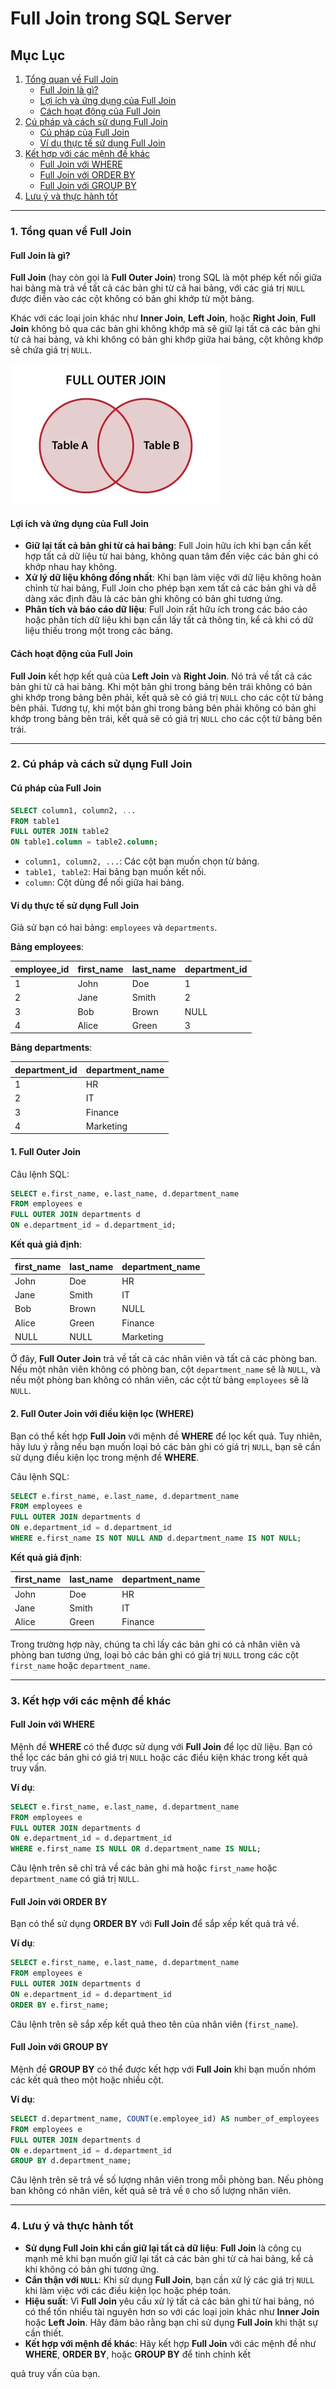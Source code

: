 # Full Join trong SQL Server

## Mục Lục

1. [Tổng quan về Full Join](#1-tổng-quan-về-full-join)
   - [Full Join là gì?](#full-join-là-gì)
   - [Lợi ích và ứng dụng của Full Join](#lợi-ích-và-ứng-dụng-của-full-join)
   - [Cách hoạt động của Full Join](#cách-hoạt-động-của-full-join)
2. [Cú pháp và cách sử dụng Full Join](#2-cú-pháp-và-cách-sử-dụng-full-join)
   - [Cú pháp của Full Join](#cú-pháp-của-full-join)
   - [Ví dụ thực tế sử dụng Full Join](#ví-dụ-thực-tế-sử-dụng-full-join)
3. [Kết hợp với các mệnh đề khác](#3-kết-hợp-với-các-mệnh-đề-khác)
   - [Full Join với WHERE](#full-join-với-where)
   - [Full Join với ORDER BY](#full-join-với-order-by)
   - [Full Join với GROUP BY](#full-join-với-group-by)
4. [Lưu ý và thực hành tốt](#4-lưu-ý-và-thực-hành-tốt)

---

### 1. Tổng quan về Full Join

#### Full Join là gì?

**Full Join** (hay còn gọi là **Full Outer Join**) trong SQL là một phép kết nối giữa hai bảng mà trả về tất cả các bản ghi từ cả hai bảng, với các giá trị `NULL` được điền vào các cột không có bản ghi khớp từ một bảng. 

Khác với các loại join khác như **Inner Join**, **Left Join**, hoặc **Right Join**, **Full Join** không bỏ qua các bản ghi không khớp mà sẽ giữ lại tất cả các bản ghi từ cả hai bảng, và khi không có bản ghi khớp giữa hai bảng, cột không khớp sẽ chứa giá trị `NULL`.

![Full join](/assets/images/sql-joins-venn-diagrams-full-outer-join.webp)

#### Lợi ích và ứng dụng của Full Join

- **Giữ lại tất cả bản ghi từ cả hai bảng**: Full Join hữu ích khi bạn cần kết hợp tất cả dữ liệu từ hai bảng, không quan tâm đến việc các bản ghi có khớp nhau hay không.
- **Xử lý dữ liệu không đồng nhất**: Khi bạn làm việc với dữ liệu không hoàn chỉnh từ hai bảng, Full Join cho phép bạn xem tất cả các bản ghi và dễ dàng xác định đâu là các bản ghi không có bản ghi tương ứng.
- **Phân tích và báo cáo dữ liệu**: Full Join rất hữu ích trong các báo cáo hoặc phân tích dữ liệu khi bạn cần lấy tất cả thông tin, kể cả khi có dữ liệu thiếu trong một trong các bảng.

#### Cách hoạt động của Full Join

**Full Join** kết hợp kết quả của **Left Join** và **Right Join**. Nó trả về tất cả các bản ghi từ cả hai bảng. Khi một bản ghi trong bảng bên trái không có bản ghi khớp trong bảng bên phải, kết quả sẽ có giá trị `NULL` cho các cột từ bảng bên phải. Tương tự, khi một bản ghi trong bảng bên phải không có bản ghi khớp trong bảng bên trái, kết quả sẽ có giá trị `NULL` cho các cột từ bảng bên trái.

---

### 2. Cú pháp và cách sử dụng Full Join

#### Cú pháp của Full Join

```sql
SELECT column1, column2, ...
FROM table1
FULL OUTER JOIN table2
ON table1.column = table2.column;
```

- `column1, column2, ...`: Các cột bạn muốn chọn từ bảng.
- `table1, table2`: Hai bảng bạn muốn kết nối.
- `column`: Cột dùng để nối giữa hai bảng.

#### Ví dụ thực tế sử dụng Full Join

Giả sử bạn có hai bảng: `employees` và `departments`.

**Bảng employees**:

| employee_id | first_name | last_name | department_id |
| ----------- | ---------- | --------- | ------------- |
| 1           | John       | Doe       | 1             |
| 2           | Jane       | Smith     | 2             |
| 3           | Bob        | Brown     | NULL          |
| 4           | Alice      | Green     | 3             |

**Bảng departments**:

| department_id | department_name |
| ------------- | --------------- |
| 1             | HR              |
| 2             | IT              |
| 3             | Finance         |
| 4             | Marketing       |

#### **1. Full Outer Join**

Câu lệnh SQL:

```sql
SELECT e.first_name, e.last_name, d.department_name
FROM employees e
FULL OUTER JOIN departments d
ON e.department_id = d.department_id;
```

**Kết quả giả định**:

| first_name | last_name | department_name |
| ---------- | --------- | --------------- |
| John       | Doe       | HR              |
| Jane       | Smith     | IT              |
| Bob        | Brown     | NULL            |
| Alice      | Green     | Finance         |
| NULL       | NULL      | Marketing       |

Ở đây, **Full Outer Join** trả về tất cả các nhân viên và tất cả các phòng ban. Nếu một nhân viên không có phòng ban, cột `department_name` sẽ là `NULL`, và nếu một phòng ban không có nhân viên, các cột từ bảng `employees` sẽ là `NULL`.

#### **2. Full Outer Join với điều kiện lọc (WHERE)**

Bạn có thể kết hợp **Full Join** với mệnh đề **WHERE** để lọc kết quả. Tuy nhiên, hãy lưu ý rằng nếu bạn muốn loại bỏ các bản ghi có giá trị `NULL`, bạn sẽ cần sử dụng điều kiện lọc trong mệnh đề **WHERE**.

Câu lệnh SQL:

```sql
SELECT e.first_name, e.last_name, d.department_name
FROM employees e
FULL OUTER JOIN departments d
ON e.department_id = d.department_id
WHERE e.first_name IS NOT NULL AND d.department_name IS NOT NULL;
```

**Kết quả giả định**:

| first_name | last_name | department_name |
| ---------- | --------- | --------------- |
| John       | Doe       | HR              |
| Jane       | Smith     | IT              |
| Alice      | Green     | Finance         |

Trong trường hợp này, chúng ta chỉ lấy các bản ghi có cả nhân viên và phòng ban tương ứng, loại bỏ các bản ghi có giá trị `NULL` trong các cột `first_name` hoặc `department_name`.

---

### 3. Kết hợp với các mệnh đề khác

#### Full Join với WHERE

Mệnh đề **WHERE** có thể được sử dụng với **Full Join** để lọc dữ liệu. Bạn có thể lọc các bản ghi có giá trị `NULL` hoặc các điều kiện khác trong kết quả truy vấn.

**Ví dụ**:

```sql
SELECT e.first_name, e.last_name, d.department_name
FROM employees e
FULL OUTER JOIN departments d
ON e.department_id = d.department_id
WHERE e.first_name IS NULL OR d.department_name IS NULL;
```

Câu lệnh trên sẽ chỉ trả về các bản ghi mà hoặc `first_name` hoặc `department_name` có giá trị `NULL`.

#### Full Join với ORDER BY

Bạn có thể sử dụng **ORDER BY** với **Full Join** để sắp xếp kết quả trả về.

**Ví dụ**:

```sql
SELECT e.first_name, e.last_name, d.department_name
FROM employees e
FULL OUTER JOIN departments d
ON e.department_id = d.department_id
ORDER BY e.first_name;
```

Câu lệnh trên sẽ sắp xếp kết quả theo tên của nhân viên (`first_name`).

#### Full Join với GROUP BY

Mệnh đề **GROUP BY** có thể được kết hợp với **Full Join** khi bạn muốn nhóm các kết quả theo một hoặc nhiều cột.

**Ví dụ**:

```sql
SELECT d.department_name, COUNT(e.employee_id) AS number_of_employees
FROM employees e
FULL OUTER JOIN departments d
ON e.department_id = d.department_id
GROUP BY d.department_name;
```

Câu lệnh trên sẽ trả về số lượng nhân viên trong mỗi phòng ban. Nếu phòng ban không có nhân viên, kết quả sẽ trả về `0` cho số lượng nhân viên.

---

### 4. Lưu ý và thực hành tốt

- **Sử dụng Full Join khi cần giữ lại tất cả dữ liệu**: **Full Join** là công cụ mạnh mẽ khi bạn muốn giữ lại tất cả các bản ghi từ cả hai bảng, kể cả khi không có bản ghi tương ứng.
- **Cẩn thận với `NULL`**: Khi sử dụng **Full Join**, bạn cần xử lý các giá trị `NULL` khi làm việc với các điều kiện lọc hoặc phép toán.
- **Hiệu suất**: Vì **Full Join** yêu cầu xử lý tất cả các bản ghi từ hai bảng, nó có thể tốn nhiều tài nguyên hơn so với các loại join khác như **Inner Join** hoặc **Left Join**. Hãy đảm bảo rằng bạn chỉ sử dụng **Full Join** khi thật sự cần thiết.
- **Kết hợp với mệnh đề khác**: Hãy kết hợp **Full Join** với các mệnh đề như **WHERE**, **ORDER BY**, hoặc **GROUP BY** để tinh chỉnh kết

 quả truy vấn của bạn.
